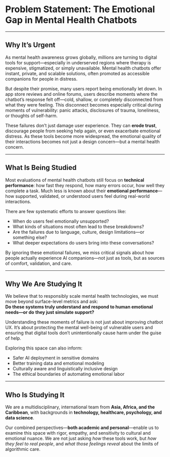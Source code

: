 # Problem Statement: The Emotional Gap in Mental Health Chatbots

---

## Why It’s Urgent

As mental health awareness grows globally, millions are turning to digital tools
for support—especially in underserved regions where therapy is expensive, stigmatized,
or simply unavailable. Mental health chatbots offer instant, private, and scalable
solutions, often promoted as accessible companions for people in distress.

But despite their promise, many users report being emotionally let down. In app store
reviews and online forums, users describe moments where the chatbot’s response
felt off—cold, shallow, or completely disconnected from what they were feeling.
This disconnect becomes especially critical during moments of vulnerability: panic
attacks, disclosures of trauma, loneliness, or thoughts of self-harm.

These failures don’t just damage user experience. They can **erode trust**,
discourage people from seeking help again, or even exacerbate emotional distress.
As these tools become more widespread, the emotional quality of their interactions
becomes not just a design concern—but a mental health concern.

---

## What Is Being Studied

Most evaluations of mental health chatbots still focus on **technical performance**:
how fast they respond, how many errors occur, how well they complete a task. Much
less is known about their **emotional performance**—how supported, validated,
or understood users feel during real-world interactions.

There are few systematic efforts to answer questions like:

- When do users feel emotionally unsupported?
- What kinds of situations most often lead to these breakdowns?
- Are the failures due to language, culture, design limitations—or something else?
- What deeper expectations do users bring into these conversations?

By ignoring these emotional failures, we miss critical signals about how people
actually experience AI companions—not just as tools, but as sources of comfort,
validation, and care.

---

## Why We Are Studying It

We believe that to responsibly scale mental health technologies, we must move beyond
surface-level metrics and ask:  
**Do these systems truly understand and respond to human emotional needs—or do**
**they just simulate support?**

Understanding these moments of failure is not just about improving chatbot UX.
It’s about protecting the mental well-being of vulnerable users and ensuring that
digital tools don’t unintentionally cause harm under the guise of help.

Exploring this space can also inform:

- Safer AI deployment in sensitive domains  
- Better training data and emotional modeling  
- Culturally aware and linguistically inclusive design  
- The ethical boundaries of automating emotional labor  

---

## Who Is Studying It

We are a multidisciplinary, international team from **Asia, Africa,
and the Caribbean**, with backgrounds in **technology, healthcare, psychology,
and data science**.

Our combined perspectives—**both academic and personal**—enable us to examine
this space with rigor, empathy, and sensitivity to cultural and emotional nuance.
We are not just asking *how* these tools work, but *how they feel to real people*,
and *what those feelings reveal* about the limits of algorithmic care.
